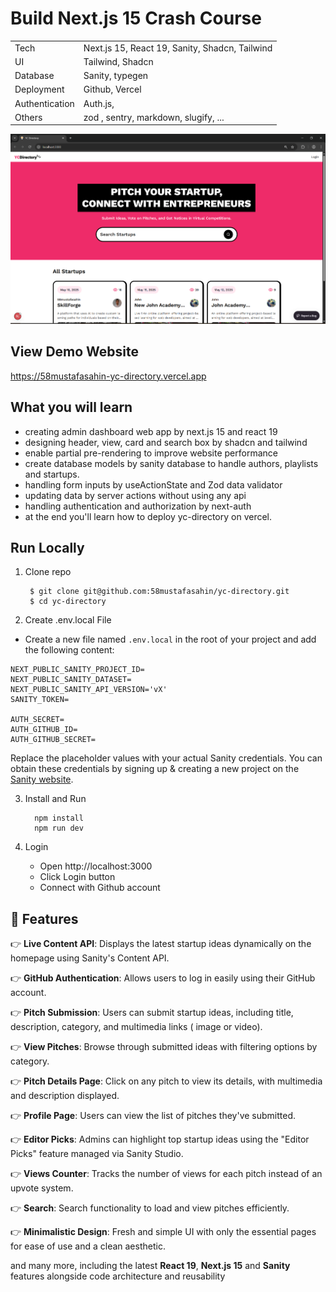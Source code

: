 # Build Next.js 15 Crash Course

|                |                                                |
| -------------- | ---------------------------------------------- |
| Tech           | Next.js 15, React 19, Sanity, Shadcn, Tailwind |
| UI             | Tailwind, Shadcn                               |
| Database       | Sanity, typegen                                |
| Deployment     | Github, Vercel                                 |
| Authentication | Auth.js,                                       |
| Others         | zod , sentry, markdown, slugify, ...           |

[![yc-directory](/public/yc-directory-page.png)](https://58mustafasahin-yc-directory.vercel.app)

## View Demo Website

https://58mustafasahin-yc-directory.vercel.app

## What you will learn

- creating admin dashboard web app by next.js 15 and react 19
- designing header, view, card and search box by shadcn and tailwind
- enable partial pre-rendering to improve website performance
- create database models by sanity database to handle authors, playlists and startups.
- handling form inputs by useActionState and Zod data validator
- updating data by server actions without using any api
- handling authentication and authorization by next-auth
- at the end you'll learn how to deploy yc-directory on vercel.

## Run Locally

1. Clone repo

   ```shell
    $ git clone git@github.com:58mustafasahin/yc-directory.git
    $ cd yc-directory
   ```

2. Create .env.local File

- Create a new file named `.env.local` in the root of your project and add the following content:

```env
NEXT_PUBLIC_SANITY_PROJECT_ID=
NEXT_PUBLIC_SANITY_DATASET=
NEXT_PUBLIC_SANITY_API_VERSION='vX'
SANITY_TOKEN=

AUTH_SECRET=
AUTH_GITHUB_ID=
AUTH_GITHUB_SECRET=
```

Replace the placeholder values with your actual Sanity credentials. You can obtain these credentials by signing up &
creating a new project on the [Sanity website](https://www.sanity.io/).

3. Install and Run

   ```shell
     npm install
     npm run dev
   ```

4. Login

   - Open http://localhost:3000
   - Click Login button
   - Connect with Github account

## 🔋 Features

👉 **Live Content API**: Displays the latest startup ideas dynamically on the homepage using Sanity's Content API.

👉 **GitHub Authentication**: Allows users to log in easily using their GitHub account.

👉 **Pitch Submission**: Users can submit startup ideas, including title, description, category, and multimedia links (
image or video).

👉 **View Pitches**: Browse through submitted ideas with filtering options by category.

👉 **Pitch Details Page**: Click on any pitch to view its details, with multimedia and description displayed.

👉 **Profile Page**: Users can view the list of pitches they've submitted.

👉 **Editor Picks**: Admins can highlight top startup ideas using the "Editor Picks" feature managed via Sanity Studio.

👉 **Views Counter**: Tracks the number of views for each pitch instead of an upvote system.

👉 **Search**: Search functionality to load and view pitches efficiently.

👉 **Minimalistic Design**: Fresh and simple UI with only the essential pages for ease of use and a clean aesthetic.

and many more, including the latest **React 19**, **Next.js 15** and **Sanity** features alongside code architecture and
reusability
